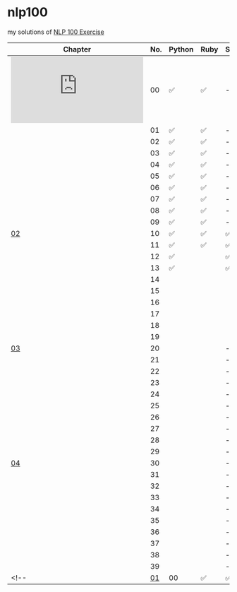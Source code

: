 # nlp100
my solutions of [NLP 100 Exercise](https://nlp100.github.io/ja/)

|Chapter|No.|Python|Ruby|Shell|
|---|---|---|---|---|
|![01](https://nlp100.github.io/ja/ch01.html)|00|✅|✅|-|
||01|✅|✅|-|
||02|✅|✅|-|
||03|✅|✅|-|
||04|✅|✅|-|
||05|✅|✅|-|
||06|✅|✅|-|
||07|✅|✅|-|
||08|✅|✅|-|
||09|✅|✅|-|
|[02](https://nlp100.github.io/ja/ch02.html)|10|✅|✅|✅|
||11|✅|✅|✅|
||12|✅||✅|
||13|✅||✅|
||14||||
||15||||
||16||||
||17||||
||18||||
||19||||
|[03](https://nlp100.github.io/ja/ch03.html)|20|||-|
||21|||-|
||22|||-|
||23|||-|
||24|||-|
||25|||-|
||26|||-|
||27|||-|
||28|||-|
||29|||-|
|[04](https://nlp100.github.io/ja/ch04.html)|30|||-|
||31|||-|
||32|||-|
||33|||-|
||34|||-|
||35|||-|
||36|||-|
||37|||-|
||38|||-|
||39|||-|
<!-- |<a href="https://nlp100.github.io/ja/ch01.html" target="_blank">01</a>|00|✅|✅|-| -->
